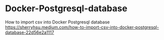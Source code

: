 # Docker-Postgresql-database
How to import csv into Docker Postgresql database
https://sherryhsu.medium.com/how-to-import-csv-into-docker-postgresql-database-22d56e2a1117
